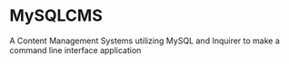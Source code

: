 # MySQLCMS
 A Content Management Systems utilizing MySQL and Inquirer to make a command line interface application

